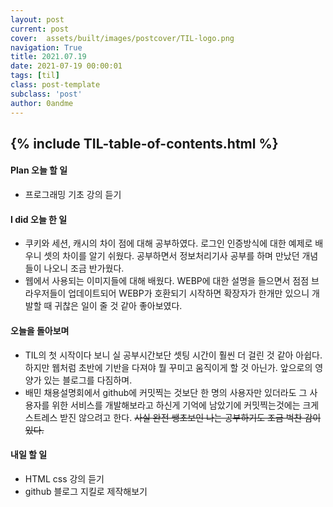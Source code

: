 ```yaml
---
layout: post
current: post
cover:  assets/built/images/postcover/TIL-logo.png
navigation: True
title: 2021.07.19
date: 2021-07-19 00:00:01
tags: [til]
class: post-template
subclass: 'post'
author: 0andme
---
```

{% include TIL-table-of-contents.html %}
---


<!-- excerpt-start -->

#### Plan 오늘 할 일
+ 프로그래밍 기초 강의 듣기

#### I did 오늘 한 일
+ 쿠키와 세션, 캐시의 차이 점에 대해 공부하였다. 로그인 인증방식에 대한 예제로 배우니 셋의 차이를 알기 쉬웠다. 공부하면서 정보처리기사 공부를 하며 만났던 개념들이 나오니 조금 반가웠다.
+ 웹에서 사용되는 이미지들에 대해 배웠다. WEBP에 대한 설명을 들으면서 점점 브라우저들이 업데이트되어 WEBP가 호환되기 시작하면 확장자가 한개만 있으니 개발할 때 귀찮은 일이 줄 것 같아 좋아보였다. 
#### 오늘을 돌아보며 
+ TIL의 첫 시작이다 보니 실 공부시간보단 셋팅 시간이 훨씬 더 걸린 것 같아 아쉽다. 하지만 웹처럼 초반에 기반을 다져야 뭘 꾸미고 움직이게 할 것 아닌가. 앞으로의 영양가 있는 블로그를 다짐하며.
+ 배민 채용설명회에서 github에 커밋찍는 것보단 한 명의 사용자만 있더라도 그 사용자를 위한 서비스를 개발해보라고 하신게 기억에 남았기에 커밋찍는것에는 크게 스트레스 받진 않으려고 한다. ~~사실 완전 쌩초보인 나는 공부하기도 조금 벅찬 감이 있다.~~

#### 내일 할 일 
+ HTML css 강의 듣기
+ github 블로그 지킬로 제작해보기